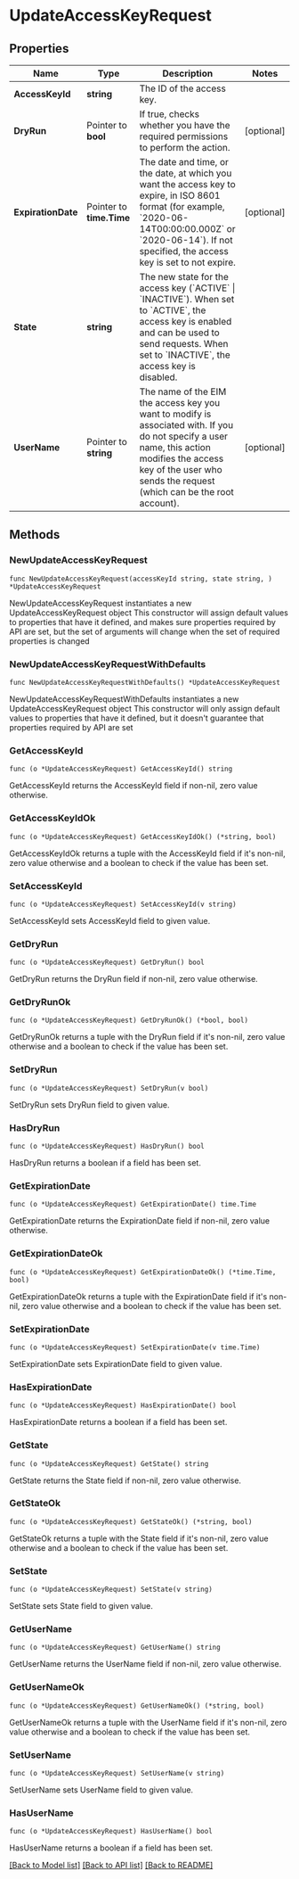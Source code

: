 # UpdateAccessKeyRequest

## Properties

Name | Type | Description | Notes
------------ | ------------- | ------------- | -------------
**AccessKeyId** | **string** | The ID of the access key. | 
**DryRun** | Pointer to **bool** | If true, checks whether you have the required permissions to perform the action. | [optional] 
**ExpirationDate** | Pointer to **time.Time** | The date and time, or the date, at which you want the access key to expire, in ISO 8601 format (for example, &#x60;2020-06-14T00:00:00.000Z&#x60; or &#x60;2020-06-14&#x60;). If not specified, the access key is set to not expire. | [optional] 
**State** | **string** | The new state for the access key (&#x60;ACTIVE&#x60; \\| &#x60;INACTIVE&#x60;). When set to &#x60;ACTIVE&#x60;, the access key is enabled and can be used to send requests. When set to &#x60;INACTIVE&#x60;, the access key is disabled. | 
**UserName** | Pointer to **string** | The name of the EIM the access key you want to modify is associated with. If you do not specify a user name, this action modifies the access key of the user who sends the request (which can be the root account). | [optional] 

## Methods

### NewUpdateAccessKeyRequest

`func NewUpdateAccessKeyRequest(accessKeyId string, state string, ) *UpdateAccessKeyRequest`

NewUpdateAccessKeyRequest instantiates a new UpdateAccessKeyRequest object
This constructor will assign default values to properties that have it defined,
and makes sure properties required by API are set, but the set of arguments
will change when the set of required properties is changed

### NewUpdateAccessKeyRequestWithDefaults

`func NewUpdateAccessKeyRequestWithDefaults() *UpdateAccessKeyRequest`

NewUpdateAccessKeyRequestWithDefaults instantiates a new UpdateAccessKeyRequest object
This constructor will only assign default values to properties that have it defined,
but it doesn't guarantee that properties required by API are set

### GetAccessKeyId

`func (o *UpdateAccessKeyRequest) GetAccessKeyId() string`

GetAccessKeyId returns the AccessKeyId field if non-nil, zero value otherwise.

### GetAccessKeyIdOk

`func (o *UpdateAccessKeyRequest) GetAccessKeyIdOk() (*string, bool)`

GetAccessKeyIdOk returns a tuple with the AccessKeyId field if it's non-nil, zero value otherwise
and a boolean to check if the value has been set.

### SetAccessKeyId

`func (o *UpdateAccessKeyRequest) SetAccessKeyId(v string)`

SetAccessKeyId sets AccessKeyId field to given value.


### GetDryRun

`func (o *UpdateAccessKeyRequest) GetDryRun() bool`

GetDryRun returns the DryRun field if non-nil, zero value otherwise.

### GetDryRunOk

`func (o *UpdateAccessKeyRequest) GetDryRunOk() (*bool, bool)`

GetDryRunOk returns a tuple with the DryRun field if it's non-nil, zero value otherwise
and a boolean to check if the value has been set.

### SetDryRun

`func (o *UpdateAccessKeyRequest) SetDryRun(v bool)`

SetDryRun sets DryRun field to given value.

### HasDryRun

`func (o *UpdateAccessKeyRequest) HasDryRun() bool`

HasDryRun returns a boolean if a field has been set.

### GetExpirationDate

`func (o *UpdateAccessKeyRequest) GetExpirationDate() time.Time`

GetExpirationDate returns the ExpirationDate field if non-nil, zero value otherwise.

### GetExpirationDateOk

`func (o *UpdateAccessKeyRequest) GetExpirationDateOk() (*time.Time, bool)`

GetExpirationDateOk returns a tuple with the ExpirationDate field if it's non-nil, zero value otherwise
and a boolean to check if the value has been set.

### SetExpirationDate

`func (o *UpdateAccessKeyRequest) SetExpirationDate(v time.Time)`

SetExpirationDate sets ExpirationDate field to given value.

### HasExpirationDate

`func (o *UpdateAccessKeyRequest) HasExpirationDate() bool`

HasExpirationDate returns a boolean if a field has been set.

### GetState

`func (o *UpdateAccessKeyRequest) GetState() string`

GetState returns the State field if non-nil, zero value otherwise.

### GetStateOk

`func (o *UpdateAccessKeyRequest) GetStateOk() (*string, bool)`

GetStateOk returns a tuple with the State field if it's non-nil, zero value otherwise
and a boolean to check if the value has been set.

### SetState

`func (o *UpdateAccessKeyRequest) SetState(v string)`

SetState sets State field to given value.


### GetUserName

`func (o *UpdateAccessKeyRequest) GetUserName() string`

GetUserName returns the UserName field if non-nil, zero value otherwise.

### GetUserNameOk

`func (o *UpdateAccessKeyRequest) GetUserNameOk() (*string, bool)`

GetUserNameOk returns a tuple with the UserName field if it's non-nil, zero value otherwise
and a boolean to check if the value has been set.

### SetUserName

`func (o *UpdateAccessKeyRequest) SetUserName(v string)`

SetUserName sets UserName field to given value.

### HasUserName

`func (o *UpdateAccessKeyRequest) HasUserName() bool`

HasUserName returns a boolean if a field has been set.


[[Back to Model list]](../README.md#documentation-for-models) [[Back to API list]](../README.md#documentation-for-api-endpoints) [[Back to README]](../README.md)


